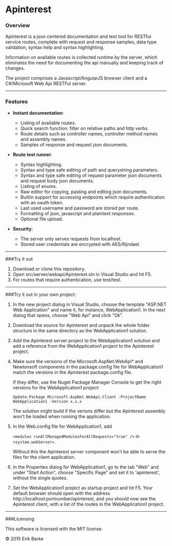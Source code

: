 Apinterest
==========

### Overview
Apinterest is a json centered documentation and test tool for RESTful service routes, complete
with request and response samples, data type validation, syntax help and syntax highlighting.

Information on available routes is collected runtime by the server, which eliminates the need
for documenting the api manually and keeping track of changes.

The project comprises a Javascript/AngularJS browser client and a C#/Microsoft Web Api RESTFul server.

---

### Features

* **Instant documentation**:

  * Listing of available routes.
  * Quick search function: filter on relative paths and http verbs.
  * Route details such as controller names, controller method names and assembly names.
  * Samples of response and request json documents.
  
* **Route test runner**:

   * Syntax highlighting.
   * Syntax and type safe editing of path and querystring parameters.
   * Syntax and type safe editing of request parameter json documents and request body
     json documents.
   * Listing of enums.
   * Raw editor for copying, pasting and editing json documents.
   * Builtin support for accessing endpoints which require authentication with an oauth
     token.
   * Last used username and password are stored per route.
   * Formatting of json, javascript and plaintext responses.
   * Optional file upload.

* **Security**:

   * The server only serves requests from localhost.
   * Stored user credentials are encrypted with AES/Rijndael.

---

###Try it out

1. Download or clone this repository.
2. Open src/server/webapi/Apinterest.sln in Visual Studio and hit F5.
3. For routes that require authentication, use test/test.

---

###Try it out in your own project:

1. In the new project dialog in Visual Studio, choose the template "ASP.NET Web
   Application" and name it, for instance, WebApplication1. In the next dialog that opens,
   choose "Web Api" and click "Ok".

2. Download the source for Apinterest and unpack the whole folder structure in the same
   directory as the WebApplication1 solution.

3. Add the Apinterest server project to the WebApplication1 solution and add a reference
   from the WebApplication1 project to the Apinterest project.

4. Make sure the versions of the Microsoft.AspNet.WebApi* and Newtonsoft components in
   the package.config file for WebApplication1 match the versions in the Apinterest
   package.config file.
   
   If they differ, use the Nuget Package Manager Console to get the right versions for the
   WebApplication1 project: 
   
   `Update-Package Microsoft.AspNet.WebApi.Client -ProjectName WebApplication1 -Version x.x.x`
   
   The solution might build if the verions differ but the Apinterest assembly won't be loaded
   when running the application.

5. In the Web.config file for WebApplication1, add

   `<modules runAllManagedModulesForAllRequests="true" />` in `<system.webServer>`.
   
   Without this the Apinterest server component won't be able to serve the files for the client
   application.

6. In the Properties dialog for WebApplication1, go to the tab "Web" and under "Start Action",
   choose "Specific Page" and set it to 'apinterest', without the single quotes.

7. Set the WebApplication1 project as startup project and hit F5. Your default browser should
   open with the address http://localhost:portnumber/apinterest, and you should now see the
   Apinterest client, with a list of the routes in the WebApplication1 project.
   
---

###Licensing

This software is licensed with the MIT license.

© 2015 Erik Barke